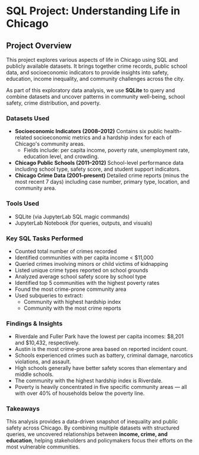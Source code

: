 # SQL Project: Understanding Life in Chicago 

## Project Overview
This project explores various aspects of life in Chicago using SQL and publicly available datasets. It brings together crime records, public school data, and socioeconomic indicators to provide insights into safety, education, income inequality, and community challenges across the city.

As part of this exploratory data analysis, we use **SQLite** to query and combine datasets and uncover patterns in community well-being, school safety, crime distribution, and poverty.

### Datasets Used
- **Socioeconomic Indicators (2008–2012)**
Contains six public health-related socioeconomic metrics and a hardship index for each of Chicago's community areas.
  - Fields include: per capita income, poverty rate, unemployment rate, education level, and crowding.
- **Chicago Public Schools (2011–2012)**
School-level performance data including school type, safety score, and student support indicators.
- **Chicago Crime Data (2001–present)**
Detailed crime reports (minus the most recent 7 days) including case number, primary type, location, and community area.

### Tools Used
- SQLite (via JupyterLab SQL magic commands)
- JupyterLab Notebook (for queries, outputs, and visuals)

### Key SQL Tasks Performed
- Counted total number of crimes recorded
- Identified communities with per capita income < $11,000
- Queried crimes involving minors or child victims of kidnapping
- Listed unique crime types reported on school grounds
- Analyzed average school safety score by school type
- Identified top 5 communities with the highest poverty rates
- Found the most crime-prone community area
- Used subqueries to extract:
  - Community with highest hardship index
  - Community with the most crime reports

### Findings & Insights
- Riverdale and Fuller Park have the lowest per capita incomes: $8,201 and $10,432, respectively.
- Austin is the most crime-prone area based on reported incident count.
- Schools experienced crimes such as battery, criminal damage, narcotics violations, and assault.
- High schools generally have better safety scores than elementary and middle schools.
- The community with the highest hardship index is Riverdale.
- Poverty is heavily concentrated in five specific community areas — all with over 40% of households below the poverty line.

### Takeaways
This analysis provides a data-driven snapshot of inequality and public safety across Chicago. By combining multiple datasets with structured queries, we uncovered relationships between **income, crime, and education**, helping stakeholders and policymakers focus their efforts on the most vulnerable communities.
